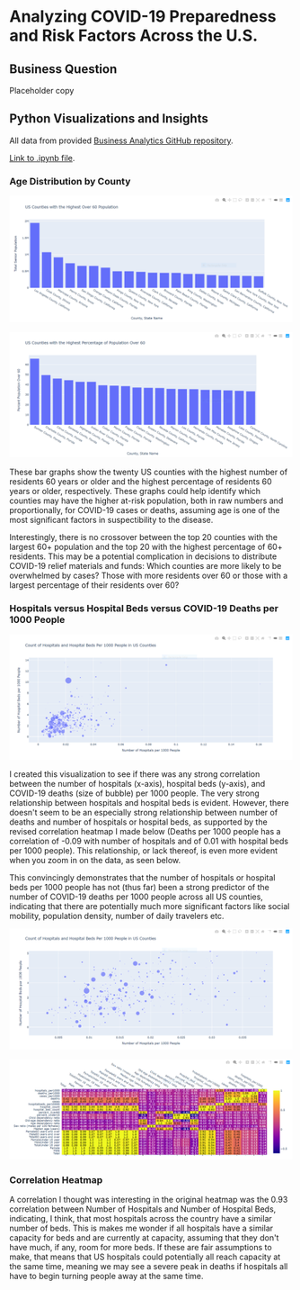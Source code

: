 # Analyzing COVID-19 Preparedness and Risk Factors Across the U.S.

## Business Question
Placeholder copy


## Python Visualizations and Insights
All data from provided [Business Analytics GitHub repository](https://github.com/jhu-business-analytics/covid-19-case-python-data-analysis "COVID-19 Case Python Data Analysis Respository").

[Link to .ipynb file](https://drive.google.com/file/d/1vVlLRpT2Fv4mGToSR4xMI9btd_sS1wGQ/view?usp=sharing "Bowerman_Python1.ipynb").

### Age Distribution by County
![](Images/us_counties_highest_over60.png)

![](Images/us_counties_highest_pct_over60.PNG)

These bar graphs show the twenty US counties with the highest number of residents 60 years or older and the highest percentage of residents 60 years or older, respectively. These graphs could help identify which counties may have the higher at-risk population, both in raw numbers and proportionally, for COVID-19 cases or deaths, assuming age is one of the most significant factors in suspectibility to the disease.

Interestingly, there is no crossover between the top 20 counties with the largest 60+ population and the top 20 with the highest percentage of 60+ residents. This may be a potential complication in decisions to distribute COVID-19 relief materials and funds: Which counties are more likely to be overwhelmed by cases? Those with more residents over 60 or those with a largest percentage of their residents over 60?

### Hospitals versus Hospital Beds versus COVID-19 Deaths per 1000 People
![](Images/us_counties_hospitals_v_beds_deaths.png)

I created this visualization to see if there was any strong correlation between the number of hospitals (x-axis), hospital beds (y-axis), and COVID-19 deaths (size of bubble) per 1000 people. The very strong relationship between hospitals and hospital beds is evident. However, there doesn't seem to be an especially strong relationship between number of deaths and number of hospitals or hospital beds, as supported by the revised correlation heatmap I made below (Deaths per 1000 people has a correlation of -0.09 with number of hospitals and of 0.01 with hospital beds per 1000 people). This relationship, or lack thereof, is even more evident when you zoom in on the data, as seen below.

This convincingly demonstrates that the number of hospitals or hospital beds per 1000 people has not (thus far) been a strong predictor of the number of COVID-19 deaths per 1000 people across all US counties, indicating that there are potentially much more significant factors like social mobility, population density, number of daily travelers etc.

![](Images/hospitals_v_beds_deaths_zoom.PNG)

![](Images/us_counties_corr_heatmap.png)

### Correlation Heatmap
A correlation I thought was interesting in the original heatmap was the 0.93 correlation between Number of Hospitals and Number of Hospital Beds, indicating, I think, that most hospitals across the country have a similar number of beds. This is makes me wonder if all hospitals have a similar capacity for beds and are currently at capacity, assuming that they don't have much, if any, room for more beds. If these are fair assumptions to make, that means that US hospitals could potentially all reach capacity at the same time, meaning we may see a severe peak in deaths if hospitals all have to begin turning people away at the same time.
